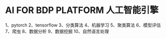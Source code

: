 # AI FOR BDP PLATFORM 人工智能引擎

1、pytorch
2、tensorflow
3、分类算法
4、机器学习
5、聚类算法
6、模型评估
7、爬虫
8、数据分析
9、数据挖掘
10、自然语言处理